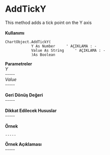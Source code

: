 # AddTickY

This method adds a tick point on the Y axis\
\
**Kullanımı**

```
ChartObject.AddTickY(
			Y As Number     ' AÇIKLAMA : -
			Value As String     ' AÇIKLAMA : -
			)As Boolean
```

**Parametreler**\
_Y_\
\-----\
_Value_\
\-----\
\
**Geri Dönüş Değeri**\
\-----\
\
**Dikkat Edilecek Hususlar**\
\-----\
\
**Örnek**

```
-----
```

**Örnek Açıklaması**\
\-----
